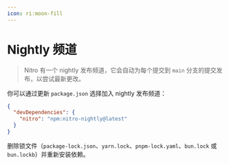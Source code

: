 ```yaml
---
icon: ri:moon-fill
---
```


# Nightly 频道

> Nitro 有一个 nightly 发布频道，它会自动为每个提交到 `main` 分支的提交发布，以尝试最新更改。

你可以通过更新 `package.json` 选择加入 nightly 发布频道：

```json
{
  "devDependencies": {
    "nitro": "npm:nitro-nightly@latest"
  }
}
```

删除锁文件（`package-lock.json`、`yarn.lock`、`pnpm-lock.yaml`、`bun.lock` 或 `bun.lockb`）并重新安装依赖。